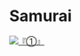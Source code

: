 # Samurai
[![『①』](https://img.shields.io/badge/%40『②』-4c4c4c?logo=『③』&logoColor=ffffff&label=『④』&labelColor=『⑤』
)](#3776AB)

